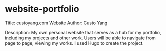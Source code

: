 # website-portfolio

Title: custoyang.com Website 
Author: Custo Yang

Description: My own personal website that serves as a hub for my portfolio, including my projects and other work. Users will be able to navigate from page to page, viewing my works. I used Hugo to create the project.

